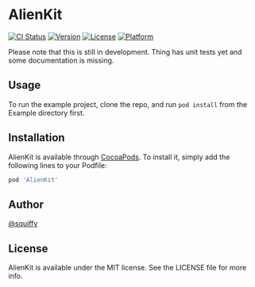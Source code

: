 # AlienKit

[![CI Status](https://travis-ci.org/squiffy/AlienKit.svg)](https://travis-ci.org/Squiffy/AlienKit)
[![Version](https://img.shields.io/cocoapods/v/AlienKit.svg?style=flat)](http://cocoapods.org/pods/AlienKit)
[![License](https://img.shields.io/cocoapods/l/AlienKit.svg?style=flat)](http://cocoapods.org/pods/AlienKit)
[![Platform](https://img.shields.io/cocoapods/p/AlienKit.svg?style=flat)](http://cocoapods.org/pods/AlienKit)

Please note that this is still in development. Thing has unit tests yet and 
some documentation is missing.
    
## Usage

To run the example project, clone the repo, and run `pod install` from the Example directory first.

## Installation
    
AlienKit is available through [CocoaPods](http://cocoapods.org). To install
it, simply add the following lines to your Podfile:

```ruby
pod 'AlienKit'
```

## Author

[@squiffy](https:twitter.com/squiffy)

## License

AlienKit is available under the MIT license. See the LICENSE file for more info.
